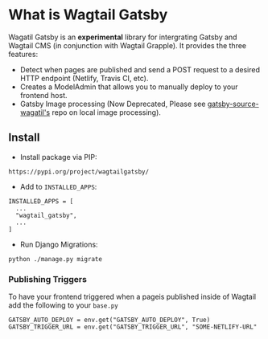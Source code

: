 # What is Wagtail Gatsby

Wagatil Gatsby is an **experimental** library for intergrating Gatsby and Wagtail CMS (in conjunction with Wagtail Grapple). It provides the three features:
- Detect when pages are published and send a POST request to a desired HTTP endpoint (Netlify, Travis CI, etc).
- Creates a ModelAdmin that allows you to manually deploy to your frontend host.
- Gatsby Image processing (Now Deprecated, Please see [gatsby-source-wagatil's](https://github.com/NathHorrigan/gatsby-source-wagtail) repo on local image processing).

## Install

- Install package via PIP:

```
https://pypi.org/project/wagtailgatsby/
```


- Add to `INSTALLED_APPS`:

```
INSTALLED_APPS = [
  ...
  "wagtail_gatsby",
  ...
]
```

- Run Django Migrations:

```
python ./manage.py migrate
```

### Publishing Triggers

To have your frontend triggered when a pageis published inside of Wagtail add the following to your `base.py`

```
GATSBY_AUTO_DEPLOY = env.get("GATSBY_AUTO_DEPLOY", True)
GATSBY_TRIGGER_URL = env.get("GATSBY_TRIGGER_URL", "SOME-NETLIFY-URL"
```
